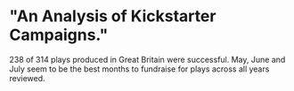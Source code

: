#  "An Analysis of Kickstarter Campaigns."
238 of 314 plays produced in Great Britain were successful.
May, June and July seem to be the best months to fundraise for plays across all years reviewed.
